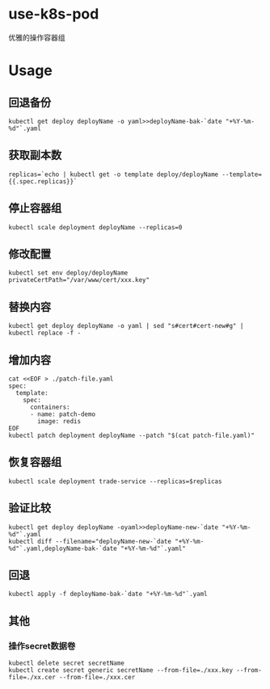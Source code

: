 # use-k8s-pod
优雅的操作容器组

# Usage
## 回退备份
```
kubectl get deploy deployName -o yaml>>deployName-bak-`date "+%Y-%m-%d"`.yaml
```

## 获取副本数
```
replicas=`echo | kubectl get -o template deploy/deployName --template={{.spec.replicas}}`
```

## 停止容器组
```
kubectl scale deployment deployName --replicas=0
```

## 修改配置
```
kubectl set env deploy/deployName privateCertPath="/var/www/cert/xxx.key"
```

## 替换内容
```
kubectl get deploy deployName -o yaml | sed "s#cert#cert-new#g" | kubectl replace -f -
```

## 增加内容
```
cat <<EOF > ./patch-file.yaml
spec:
  template:
    spec:
      containers:
      - name: patch-demo
        image: redis
EOF
kubectl patch deployment deployName --patch "$(cat patch-file.yaml)"
```

## 恢复容器组
```
kubectl scale deployment trade-service --replicas=$replicas
```

## 验证比较
```
kubectl get deploy deployName -oyaml>>deployName-new-`date "+%Y-%m-%d"`.yaml
kubectl diff --filename="deployName-new-`date "+%Y-%m-%d"`.yaml,deployName-bak-`date "+%Y-%m-%d"`.yaml"
```

## 回退
```
kubectl apply -f deployName-bak-`date "+%Y-%m-%d"`.yaml
```

## 其他
### 操作secret数据卷
```
kubectl delete secret secretName
kubectl create secret generic secretName --from-file=./xxx.key --from-file=./xx.cer --from-file=./xxx.cer
```